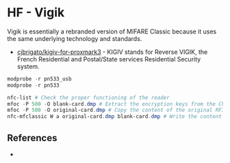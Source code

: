 # HF - Vigik

Vigik is essentially a rebranded version of MIFARE Classic because it uses the same underlying technology and standards. 

* [cjbrigato/kigiv-for-proxmark3](https://github.com/cjbrigato/kigiv-for-proxmark3/releases) - KIGIV stands for Reverse VIGIK, the French Residential and Postal/State services Residential Security system.

```powershell
modprobe -r pn533_usb
modprobe -r pn533

nfc-list # Check the proper functioning of the reader
mfoc -P 500 -O blank-card.dmp # Extract the encryption keys from the Chinese RFID chip into a file
mfoc -P 500 -O original-card.dmp # Copy the content of the original RFID chip into a file
nfc-mfclassic W a original-card.dmp blank-card.dmp # Write the content of the original chip onto the Chinese chip
```


## References

* []()